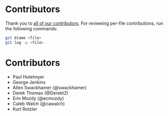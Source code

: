# Contributors
Thank you to [all of our contributors](https://github.com/target/strelka-ui/graphs/contributors). For reviewing per-file contributions, run the following commands:
```sh
git blame <file>
git log -p <file>
```

# Contributors
- Paul Hutelmyer
- George Jenkins
- Allen Swackhamer (@swackhamer)
- Derek Thomas (@Derekt2)
- Erin Mozdy (@ecmozdy)
- Caleb Walch (@cawalch)
- Kurt Rotzler 
